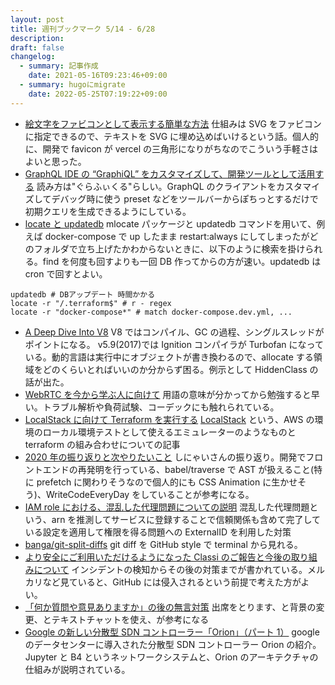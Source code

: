 ```yaml
---
layout: post
title: 週刊ブックマーク 5/14 - 6/28
description: 
draft: false
changelog:
  - summary: 記事作成
    date: 2021-05-16T09:23:46+09:00
  - summary: hugoにmigrate
    date: 2022-05-25T07:19:22+09:00
---
```


- [絵文字をファビコンとして表示する簡単な方法](https://zenn.dev/catnose99/articles/3d2f439e8ed161) 仕組みは SVG をファビコンに指定できるので、テキストを SVG に埋め込めばいけるという話。個人的に、開発で favicon が vercel の三角形になりがちなのでこういう手軽さはよいと思った。
- [GraphQL IDE の “GraphiQL” をカスタマイズして、開発ツールとして活用する](https://developer.hatenastaff.com/entry/2021/05/14/093000) 読み方は"ぐらふぃくる"らしい。GraphQL のクライアントをカスタマイズしてデバッグ時に使う preset などをツールバーからぽちっとするだけで初期クエリを生成できるようにしている。
- [locate と updatedb](http://www.sooota.com/locate%E3%81%A8updatedb/) mlocate パッケージと updatedb コマンドを用いて、例えば docker-compose で up したまま restart:always にしてしまったがどのフォルダで立ち上げたかわからないときに、以下のように検索を掛けられる。find を何度も回すよりも一回 DB 作ってからの方が速い。updatedb は cron で回すとよい。

```shell
updatedb # DBアップデート 時間かかる
locate -r "/.terraform$" # r - regex
locate -r "docker-compose*" # match docker-compose.dev.yml, ...
```

- [A Deep Dive Into V8](https://blog.appsignal.com/2020/07/01/a-deep-dive-into-v8.html) V8 ではコンパイル、GC の過程、シングルスレッドがポイントになる。 v5.9(2017)では Ignition コンパイラが Turbofan になっている。動的言語は実行中にオブジェクトが書き換わるので、allocate する領域をどのくらいとればいいのか分からず困る。例示として HiddenClass の話が出た。
- [WebRTC を今から学ぶ人に向けて](https://zenn.dev/voluntas/scraps/82b9e111f43ab3) 用語の意味が分かってから勉強すると早い。トラブル解析や負荷試験、コーデックにも触れられている。
- [LocalStack に向けて Terraform を実行する](https://future-architect.github.io/articles/20201113/) [LocalStack](https://github.com/localstack/localstack) という、AWS の環境のローカル環境テストとして使えるエミュレーターのようなものと terraform の組み合わせについての記事
- [2020 年の振り返りと次やりたいこと](https://shinyaigeek.dev/post/log-2020/) しにゃいさんの振り返り。開発でフロントエンドの再発明を行っている、babel/traverse で AST が扱えること(特に prefetch に関わりそうなので個人的にも CSS Animation に生かせそう)、WriteCodeEveryDay をしていることが参考になる。
- [IAM role における、混乱した代理問題についての説明](https://qiita.com/hkak03key/items/a960b7523557f03bc098) 混乱した代理問題という、arn を推測してサービスに登録することで信頼関係も含めて完了している設定を適用して権限を得る問題への ExternalID を利用した対策
- [banga/git-split-diffs](https://github.com/banga/git-split-diffs) git diff を GitHub style で terminal から見れる。
- [より安全にご利用いただけるようになった Classi のご報告と今後の取り組みについて](https://corp.classi.jp/news/2416/) インシデントの検知からその後の対策までが書かれている。メルカリなど見ていると、GitHub には侵入されるという前提で考えた方がよい。
- [「何か質問や意見ありますか」の後の無言対策](https://konifar-zatsu.hatenadiary.jp/entry/2021/05/12/232722) 出席をとります、と背景の変更、とテキストチャットを使え、が参考になる
- [Google の新しい分散型 SDN コントローラー「Orion」（パート 1）](https://www.school.ctc-g.co.jp/columns/nakai2/nakai2104.html) google のデータセンターに導入された分散型 SDN コントローラー Orion の紹介。Jupyter と B4 というネットワークシステムと、Orion のアーキテクチャの仕組みが説明されている。